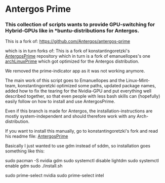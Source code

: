 # Antergos Prime

### This collection of scripts wants to provide GPU-switching for Hybrid-GPUs like in \*buntu-distributions for Antergos.

This is a fork of: https://github.com/Antergos/antergos-prime

which is in turn forks of:
This is a fork of konstantingoretzki's [AntergosPrime](https://github.com/konstantingoretzki/AntergosPrime) repository which in turn is a fork of emanuellopes's one [archLinuxPrime](https://github.com/emanuellopes/archLinuxPrime) which got optimized for the Antergos distribution.

We removed the prime-indicator app as it was not working anymore.

The main work of this script goes to Emanuellopes and the Linux-Mint-team, konstantingoretzki optimized some paths, updated package names, added how to fix the tearing for the Nvidia-GPU and put everything well described together, so that even people with less bash skills can (hopefully) easily follow on how to install and use AntergosPrime.

Even if this branch is made for Antergos, the installation-instructions are mostly system-independent and should therefore work with any Arch-distribution.

If you want to install this manually, go to konstantingoretzki's fork and read his readme file: [AntergosPrime](https://github.com/konstantingoretzki/AntergosPrime)

Basically I just wanted to use gdm instead of sddm, so installation goes something like this:

sudo pacman -S nvidia gdm
sudo systemctl disable lightdm
sudo systemctl enable gdm
sudo ./install.sh

sudo prime-select nvidia
sudo prime-select intel
